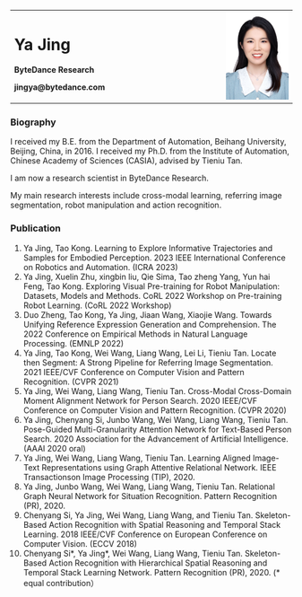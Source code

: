 <table border="0">
  <tr>
    <td width="75%">
      <h1>Ya Jing</h1>
      <p><b>ByteDance Research</b></p>
      <p><b>jingya@bytedance.com</b></p>
    </td>
    <td width="25%">
      <img src="WechatIMG398.jpeg" width="100%">
    </td>
  </tr>
</table>  

### Biography
I received my B.E. from the Department of Automation, Beihang University, Beijing, China, in 2016. I received my Ph.D. from the Institute of Automation, Chinese Academy of Sciences (CASIA), advised by Tieniu Tan.

I am now a research scientist in ByteDance Research.

My main research interests include cross-modal learning, referring image segmentation, robot manipulation and action recognition. 

### Publication
1. Ya Jing, Tao Kong. Learning to Explore Informative Trajectories and Samples for Embodied Perception. 2023 IEEE International Conference on Robotics and Automation. (ICRA 2023)
2. Ya Jing, Xuelin Zhu, xingbin liu, Qie Sima, Tao zheng Yang, Yun hai Feng, Tao Kong. Exploring Visual Pre-training for Robot Manipulation: Datasets, Models and Methods. CoRL 2022 Workshop on Pre-training Robot Learning. (CoRL 2022 Workshop)
3. Duo Zheng, Tao Kong, Ya Jing, Jiaan Wang, Xiaojie Wang. Towards Unifying Reference Expression Generation and Comprehension. The 2022 Conference on Empirical Methods in Natural Language Processing. (EMNLP 2022)
4. Ya Jing, Tao Kong, Wei Wang, Liang Wang, Lei Li, Tieniu Tan. Locate then Segment: A Strong Pipeline for Referring Image Segmentation. 2021 IEEE/CVF Conference on Computer Vision and Pattern Recognition. (CVPR 2021)
5. Ya Jing, Wei Wang, Liang Wang, Tieniu Tan. Cross-Modal Cross-Domain Moment Alignment Network for Person Search. 2020 IEEE/CVF Conference on Computer Vision and Pattern Recognition. (CVPR 2020)
6. Ya Jing, Chenyang Si, Junbo Wang, Wei Wang, Liang Wang, Tieniu Tan. Pose-Guided Multi-Granularity Attention Network for Text-Based Person Search. 2020 Association for the Advancement of Artificial Intelligence. (AAAI 2020 oral)
7. Ya Jing, Wei Wang, Liang Wang, Tieniu Tan. Learning Aligned Image-Text Representations using Graph Attentive Relational Network. IEEE Transactionson Image Processing (TIP), 2020. 
8. Ya Jing, Junbo Wang, Wei Wang, Liang Wang, Tieniu Tan. Relational Graph Neural Network for Situation Recognition. Pattern Recognition (PR), 2020.
9. Chenyang Si, Ya Jing, Wei Wang, Liang Wang, and Tieniu Tan. Skeleton-Based Action Recognition with Spatial Reasoning and Temporal Stack Learning. 2018 IEEE/CVF Conference on European Conference on Computer Vision. (ECCV 2018)
10. Chenyang Si*, Ya Jing*, Wei Wang, Liang Wang, Tieniu Tan. Skeleton-Based Action Recognition with Hierarchical Spatial Reasoning and Temporal Stack Learning Network. Pattern Recognition (PR), 2020. (* equal contribution）
